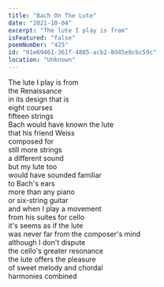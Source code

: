 ```yaml
---
title: "Bach On The Lute"
date: "2021-10-04"
excerpt: "The lute I play is from"
isFeatured: "false"
poemNumber: "425"
id: "91e69461-361f-4885-acb2-8d45e8cbc59c"
location: "Unknown"
---
```


The lute I play is from  
the Renaissance  
in its design that is  
eight courses  
fifteen strings  
Bach would have known the lute  
that his friend Weiss  
composed for  
still more strings  
a different sound  
but my lute too  
would have sounded familiar  
to Bach's ears  
more than any piano  
or six-string guitar  
and when I play a movement  
from his suites for cello  
it's seems as if the lute  
was never far from the composer's mind  
although I don't dispute  
the cello's greater resonance  
the lute offers the pleasure  
of sweet melody and chordal  
harmonies combined
